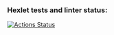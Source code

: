 ### Hexlet tests and linter status:
[![Actions Status](https://github.com/Mil1n/backend-project-lvl1/workflows/hexlet-check/badge.svg)](https://github.com/Mil1n/backend-project-lvl1/actions)